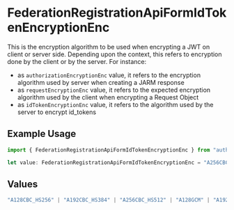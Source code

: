 # FederationRegistrationApiFormIdTokenEncryptionEnc

This is the encryption algorithm to be used when encrypting a JWT on client or server side.
Depending upon the context, this refers to encryption done by the client or by the server. For instance:
  - as `authorizationEncryptionEnc` value, it refers to the encryption algorithm used by server when creating a JARM response
  - as `requestEncryptionEnc` value, it refers to the expected encryption algorithm used by the client when encrypting a Request Object
  - as `idTokenEncryptionEnc` value, it refers to the algorithm used by the server to encrypt id_tokens


## Example Usage

```typescript
import { FederationRegistrationApiFormIdTokenEncryptionEnc } from "authelete-bundled/models/operations";

let value: FederationRegistrationApiFormIdTokenEncryptionEnc = "A256CBC_HS512";
```

## Values

```typescript
"A128CBC_HS256" | "A192CBC_HS384" | "A256CBC_HS512" | "A128GCM" | "A192GCM" | "A256GCM"
```
